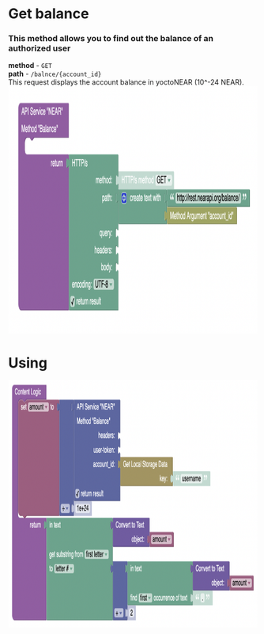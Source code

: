 # Get balance  

### This method allows you to find out the balance of an authorized user  

**method** - `GET`  
**path** - `/balnce/{account_id}`  
This request displays the account balance in yoctoNEAR (10^-24 NEAR).
<img src="../img/method_balnce.png" height="500px">

# Using
<img src="../img/using_method_balance.png" height="500px">


